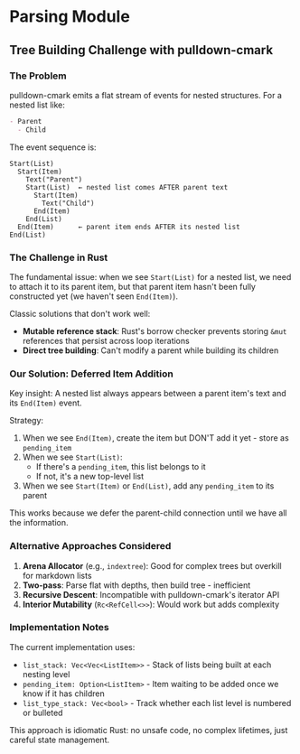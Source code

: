 # Parsing Module

## Tree Building Challenge with pulldown-cmark

### The Problem

pulldown-cmark emits a flat stream of events for nested structures. For a nested list like:
```markdown
- Parent
  - Child
```

The event sequence is:
```
Start(List)
  Start(Item)
    Text("Parent")
    Start(List)  ← nested list comes AFTER parent text
      Start(Item)
        Text("Child")
      End(Item)
    End(List)
  End(Item)      ← parent item ends AFTER its nested list
End(List)
```

### The Challenge in Rust

The fundamental issue: when we see `Start(List)` for a nested list, we need to attach it to its parent item, but that parent item hasn't been fully constructed yet (we haven't seen `End(Item)`).

Classic solutions that don't work well:
- **Mutable reference stack**: Rust's borrow checker prevents storing `&mut` references that persist across loop iterations
- **Direct tree building**: Can't modify a parent while building its children

### Our Solution: Deferred Item Addition

Key insight: A nested list always appears between a parent item's text and its `End(Item)` event.

Strategy:
1. When we see `End(Item)`, create the item but DON'T add it yet - store as `pending_item`
2. When we see `Start(List)`:
   - If there's a `pending_item`, this list belongs to it
   - If not, it's a new top-level list
3. When we see `Start(Item)` or `End(List)`, add any `pending_item` to its parent

This works because we defer the parent-child connection until we have all the information.

### Alternative Approaches Considered

1. **Arena Allocator** (e.g., `indextree`): Good for complex trees but overkill for markdown lists
2. **Two-pass**: Parse flat with depths, then build tree - inefficient
3. **Recursive Descent**: Incompatible with pulldown-cmark's iterator API
4. **Interior Mutability** (`Rc<RefCell<>>`): Would work but adds complexity

### Implementation Notes

The current implementation uses:
- `list_stack: Vec<Vec<ListItem>>` - Stack of lists being built at each nesting level
- `pending_item: Option<ListItem>` - Item waiting to be added once we know if it has children
- `list_type_stack: Vec<bool>` - Track whether each list level is numbered or bulleted

This approach is idiomatic Rust: no unsafe code, no complex lifetimes, just careful state management.